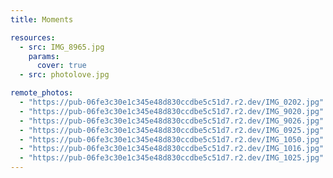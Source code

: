 ```yaml
---
title: Moments

resources:
  - src: IMG_8965.jpg
    params:
      cover: true
  - src: photolove.jpg

remote_photos:
  - "https://pub-06fe3c30e1c345e48d830ccdbe5c51d7.r2.dev/IMG_0202.jpg"
  - "https://pub-06fe3c30e1c345e48d830ccdbe5c51d7.r2.dev/IMG_9020.jpg"
  - "https://pub-06fe3c30e1c345e48d830ccdbe5c51d7.r2.dev/IMG_9026.jpg"
  - "https://pub-06fe3c30e1c345e48d830ccdbe5c51d7.r2.dev/IMG_0925.jpg"
  - "https://pub-06fe3c30e1c345e48d830ccdbe5c51d7.r2.dev/IMG_1050.jpg"
  - "https://pub-06fe3c30e1c345e48d830ccdbe5c51d7.r2.dev/IMG_1016.jpg"
  - "https://pub-06fe3c30e1c345e48d830ccdbe5c51d7.r2.dev/IMG_1025.jpg"
---
```

